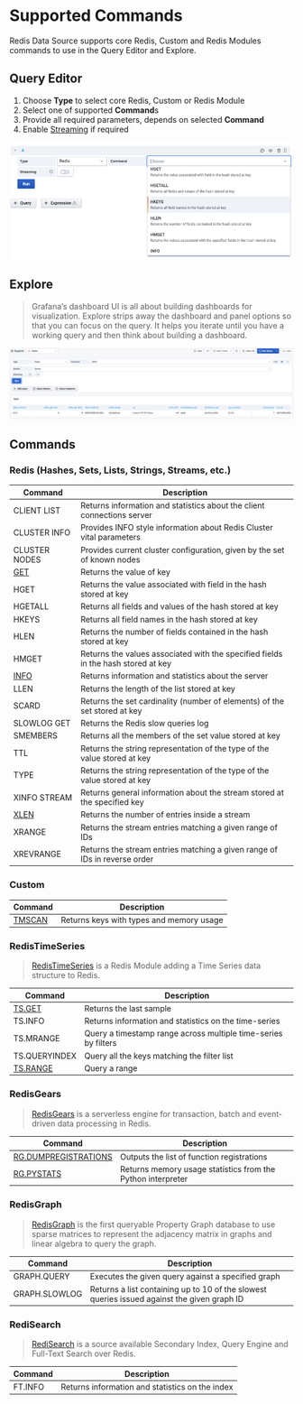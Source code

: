 # Supported Commands

Redis Data Source supports core Redis, Custom and Redis Modules commands to use in the Query Editor and Explore.

## Query Editor

1. Choose **Type** to select core Redis, Custom or Redis Module
2. Select one of supported **Command**s
3. Provide all required parameters, depends on selected **Command**
4. Enable [Streaming](streaming.md) if required

![Query Editor](../images/redis-datasource/query.png)

## Explore

> Grafana’s dashboard UI is all about building dashboards for visualization. Explore strips away the dashboard and panel options so that you can focus on the query. It helps you iterate until you have a working query and then think about building a dashboard.

![Explore](../images/redis-datasource/explore.png)

## Commands

### Redis (Hashes, Sets, Lists, Strings, Streams, etc.)

| Command               | Description                                                                       |
| --------------------- | --------------------------------------------------------------------------------- |
| CLIENT LIST           | Returns information and statistics about the client connections server            |
| CLUSTER INFO          | Provides INFO style information about Redis Cluster vital parameters              |
| CLUSTER NODES         | Provides current cluster configuration, given by the set of known nodes           |
| [GET](redis/GET.md)   | Returns the value of key                                                          |
| HGET                  | Returns the value associated with field in the hash stored at key                 |
| HGETALL               | Returns all fields and values of the hash stored at key                           |
| HKEYS                 | Returns all field names in the hash stored at key                                 |
| HLEN                  | Returns the number of fields contained in the hash stored at key                  |
| HMGET                 | Returns the values associated with the specified fields in the hash stored at key |
| [INFO](redis/INFO.md) | Returns information and statistics about the server                               |
| LLEN                  | Returns the length of the list stored at key                                      |
| SCARD                 | Returns the set cardinality (number of elements) of the set stored at key         |
| SLOWLOG GET           | Returns the Redis slow queries log                                                |
| SMEMBERS              | Returns all the members of the set value stored at key                            |
| TTL                   | Returns the string representation of the type of the value stored at key          |
| TYPE                  | Returns the string representation of the type of the value stored at key          |
| XINFO STREAM          | Returns general information about the stream stored at the specified key          |
| [XLEN](redis/XLEN.md) | Returns the number of entries inside a stream                                     |
| XRANGE                | Returns the stream entries matching a given range of IDs                          |
| XREVRANGE             | Returns the stream entries matching a given range of IDs in reverse order         |

### Custom

| Command                    | Description                              |
| -------------------------- | ---------------------------------------- |
| [TMSCAN](custom/TMSCAN.md) | Returns keys with types and memory usage |

### RedisTimeSeries

> [RedisTimeSeries](https://oss.redislabs.com/redistimeseries/) is a Redis Module adding a Time Series data structure to Redis.

| Command                                  | Description                                                    |
| ---------------------------------------- | -------------------------------------------------------------- |
| [TS.GET](redis-timeseries/TS-GET.md)     | Returns the last sample                                        |
| TS.INFO                                  | Returns information and statistics on the time-series          |
| TS.MRANGE                                | Query a timestamp range across multiple time-series by filters |
| TS.QUERYINDEX                            | Query all the keys matching the filter list                    |
| [TS.RANGE](redis-timeseries/TS-RANGE.md) | Query a range                                                  |

### RedisGears

> [RedisGears](https://oss.redislabs.com/redisgears/) is a serverless engine for transaction, batch and event-driven data processing in Redis.

| Command                                                     | Description                                                 |
| ----------------------------------------------------------- | ----------------------------------------------------------- |
| [RG.DUMPREGISTRATIONS](redis-gears/RG-DUMPREGISTRATIONS.md) | Outputs the list of function registrations                  |
| [RG.PYSTATS](redis-gears/RG-PYSTATS.md)                     | Returns memory usage statistics from the Python interpreter |

### RedisGraph

> [RedisGraph](https://oss.redislabs.com/redisgraph/) is the first queryable Property Graph database to use sparse matrices to represent the adjacency matrix in graphs and linear algebra to query the graph.

| Command       | Description                                                                                 |
| ------------- | ------------------------------------------------------------------------------------------- |
| GRAPH.QUERY   | Executes the given query against a specified graph                                          |
| GRAPH.SLOWLOG | Returns a list containing up to 10 of the slowest queries issued against the given graph ID |

### RediSearch

> [RediSearch](https://oss.redislabs.com/redisearch/) is a source available Secondary Index, Query Engine and Full-Text Search over Redis.

| Command | Description                                     |
| ------- | ----------------------------------------------- |
| FT.INFO | Returns information and statistics on the index |
